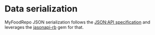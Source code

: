 # Data serialization

MyFoodRepo JSON serialization follows the [JSON:API specification](https://jsonapi.org/) and leverages the [jasonapi-rb](https://github.com/jsonapi-rb/jsonapi-rb) gem for that.
